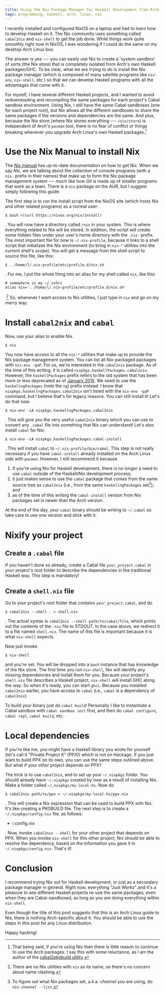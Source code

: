 ```yaml
---
title: Using the Nix Package Manager for Haskell Development from Arch Linux
tags: programming, haskell, arch, linux, nix
---
```


I recently installed and configured NixOS on a laptop and had to learn how to develop Haskell on it.
The Nix community uses something called `cabal2nix` and `nix-shell` to get the job done.
While things work quite smoothly right now in NixOS, I was wondering if I could do the same on my desktop Arch Linux box.

The answer is yes --- you can easily use Nix to create a 'system sandbox' of sorts (the Nix store) that is completely isolated from Arch's own Haskell packages/GHC.
To be clear, what we are trying to do is install the Nix package manager (which is composed of many satellite programs like `nix-env`, `nix-shell`, etc.) so that we can develop Haskell programs with all the advantages that come with it.

For myself, I have several different Haskell projects, and I wanted to avoid redownloading and recompiling the same packages for each project's Cabal sandbox environment.
Using Nix, I still have the same Cabal sandboxes (one for each project root), but Nix allows all the different sandboxes to share the same packages if the versions and dependencies are the same.
And plus, because the Nix store (where Nix stores everything --- `/nix/store`) is independent of Arch's `pacman` tool, there is no fear of conflict or things breaking whenever you upgrade Arch Linux's own Haskell packages.[^use-arch-haskell]

# Use the Nix Manual to install Nix

The [Nix manual](http://nixos.org/nix/manual/) has up-to-date documentation on how to get Nix.
When we say *Nix*, we are talking about the collection of console programs (with a `nix-` prefix in their names) that make up to form the Nix package management system --- much like how *Git* is made up of smaller programs that work as a team.
There is a `nix` package on the AUR, but I suggest simply following this guide.

The first step is to run the install script from the NixOS site (which hosts Nix and other related programs) as a normal user:

```
$ bash <(curl https://nixos.org/nix/install)
```

.
You will now have a directory called `/nix` in your system.
This is where everything related to Nix will be stored.
In addition, the script will create some hidden files under your user's home directory with the `.nix-` prefix.
The most important file for now is `~/.nix-profile`, because it links to a shell script that initializes the Nix environment (to bring in `nix-*` utilities into the current shell's scope).
You will get a message from the shell script to source this file, like this:

```
$ . /home/l/.nix-profile/etc/profile.d/nix.sh
```

.
For me, I put the whole thing into an alias for my shell called `nix`, like this:

```
# somewhere in my ~/.zshrc
alias nix='. /home/l/.nix-profile/etc/profile.d/nix.sh'
```

.[^fear-not]
So, whenever I want access to Nix utilities, I just type in `nix` and go on my merry way.

# Install `cabal2nix` and `cabal`

Now, use your alias to enable Nix.

```
$ nix
```

You now have access to all the `nix-*` utilities that make up to provide the Nix package management system.
You can list all Nix-packaged packages with `nix-env -qaP`.
For us, we're interested in the `cabal2nix` package.
As of the time of this writing, it is called `nixpkgs.haskellPackages.cabal2nix`.
However, the `haskellPackages` prefix refers to the old system that has been more or less deprecated as of [January 2015](http://article.gmane.org/gmane.linux.distributions.nixos/15513).
We need to use the `haskellngPackages` (note the `ng`) prefix instead.
I know that `nixpkgs.haskellngPackages.cabal2nix` isn't listed with the `nix-env -qaP` command, but I believe that's for legacy reasons.
You can still install it!
Let's do that now:

```
$ nix-env -iA nixpkgs.haskellngPackages.cabal2nix
```

.
This will give you the very useful `cabal2nix` binary which you can use to convert any `.cabal` file into something that Nix can understand!
Let's also install `cabal` for Nix:

```
$ nix-env -iA nixpkgs.haskellngPackages.cabal-install
```

.
This will install `cabal` to `~/.nix-profile/bin/cabal`.
This step is not really necessary if you have `cabal-install` already installed on the Arch Linux side with `pacman`.
However, I still recommend it because

1) if you're using Nix for Haskell development, there is no longer a need to use `cabal` outside of the Haskell/Nix development process;
2) it just makes sense to use the `cabal` package that comes from the same source tree as `cabal2nix` (i.e., from the same `haskellngPackages` set[^nix-channel]); and
3) as of the time of this writing the `cabal-install` version from Nix packages set is newer than the Arch version.

At the end of the day, your `cabal` binary should be writing to `~/.cabal` so take care to use one version and stick with it.

# Nixify your project

## Create a `.cabal` file

If you haven't done so already, create a Cabal file `your_project.cabal` in your project's root folder to describe the dependencies in the traditional Haskell way.
This step is mandatory!

## Create a `shell.nix` file

Go to your project's root folder that contains `your_project.cabal`, and do

```
$ cabal2nix --shell . > shell.nix
```

.
The actual syntax is `cabal2nix --shell path/to/cabal/file`, which prints out the contents of the `.nix` file to STDOUT.
In the case above, we redirect it to a file named `shell.nix`.
The name of this file is important because it is what `nix-shell` expects.

Now just invoke

```
$ nix-shell
```

and you're set.
You will be dropped into a `bash` instance that has knowledge of the Nix store.
The first time you run `nix-shell`, Nix will identify any missing dependencies and install them for you.
Because your project's `shell.nix` file describes a Haskell project, `nix-shell` will install GHC along the way.
So when it's ready, you can start `ghci`.
Because you installed `cabal2nix` earlier, you have access to `cabal` (i.e., `cabal` is a dependency of `cabal2nix`).

To build your binary just do `cabal build`!
Personally I like to instantiate a Cabal sandbox with `cabal sandbox init` first, and then do `cabal configure`, `cabal repl`, `cabal build`, etc.

# Local dependencies

If you're like me, you might have a Haskell library you wrote for yourself (let's call it "Private Project X" (PPX)) which is not on Hackage.
If you just want to build PPX on its own, you can use the same steps outlined above.
But what if your other project depends on PPX?

The trick is to use `cabal2nix`, and to set up your `~/.nixpkgs` folder.
You should already have `~/.nixpkgs` created by now as a result of installing Nix.
Make a folder called `~/.nixpkgs/my-local-hs`.
Now do

```
$ cabal2nix path/to/ppx > ~/.nixpkgs/my-local-hs/ppx.nix
```
.
This will create a Nix expression that can be used to build PPX with Nix.
It's like creating a PKGBUILD file.
The next step is to create a `~/.nixpkgs/config.nix` file, as follows:

- i config.nix

.
Now, invoke `cabal2nix --shell` for your other project that depends on PPX.
When you invoke `nix-shell` for this other project, Nix should be able to resolve the dependency, based on the information you gave it in `~/.nixpkgs/config.nix`.
That's it!

# Conclusion

I recommend trying Nix out for Haskell development, or just as a secondary package manager in general.
Right now, everything "Just Works" and it's a pleasure to see different Haskell projects re-use the same packages, even when they are Cabal-sandboxed, as long as you are doing everything within `nix-shell`.

Even though the title of this post suggests that this is an Arch Linux guide to Nix, there is nothing Arch-specific about it.
You should be able to use the steps in this post for any Linux distribution.

Happy hacking!

[^use-arch-haskell]: That being said, if you're using Nix then there is little reason to continue to use the Arch packages. I say this with some reluctance, as I am the author of the [cabal2pkgbuild utility](https://github.com/listx/cabal2pkgbuild).
[^fear-not]: There are no Nix utilities with `nix` as its name, so there's no concern about name clashing.
[^nix-channel]: To figure out what Nix packages set, a.k.a. *channel* you are using, do `nix-channel --list`.
